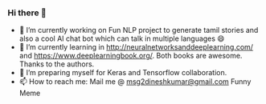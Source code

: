 ### Hi there 👋
- 🔭 I’m currently working on Fun NLP project to generate tamil stories and also a cool AI chat bot which can talk in multiple languages 😄  
- 🌱 I’m currently learning in http://neuralnetworksanddeeplearning.com/ and https://www.deeplearningbook.org/. Both books are awesome. Thanks to the authors.
- 👯 I’m preparing myself for Keras and Tensorflow collaboration.
- 📫 How to reach me: Mail me @ msg2dineshkumar@gmail.com
Funny Meme


<!--
**dineshkumarsarangapani/dineshkumarsarangapani** is a ✨ _special_ ✨ repository because its `README.md` (this file) appears on your GitHub profile.

Here are some ideas to get you started:

- 🔭 I’m currently working on ...
- 🌱 I’m currently learning ...
- 👯 I’m looking to collaborate on ...
- 🤔 I’m looking for help with ...
- 💬 Ask me about ...
- 📫 How to reach me: ...
- 😄 Pronouns: ...
- ⚡ Fun fact: ...
-->
